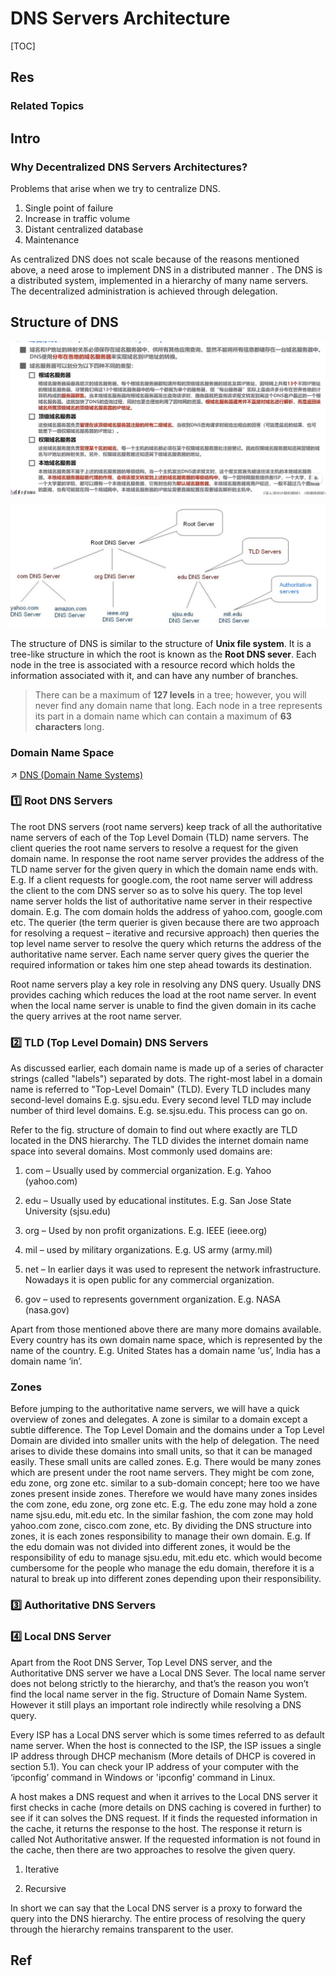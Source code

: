 # DNS Servers Architecture

[TOC]



## Res
### Related Topics



## Intro
### Why Decentralized DNS Servers Architectures?
Problems that arise when we try to centralize DNS.
1. Single point of failure
2. Increase in traffic volume
3. Distant centralized database
4. Maintenance

As centralized DNS does not scale because of the reasons mentioned above, a need arose to implement DNS in a distributed manner . The DNS is a distributed system, implemented in a hierarchy of many name servers. The decentralized administration is achieved through delegation.



## Structure of DNS
![](../../../../../../../Assets/Pics/Screenshot%202023-06-17%20at%2010.20.26%20AM.png)

![](../../../../../../../Assets/Pics/Screenshot%202023-06-17%20at%205.45.56%20PM.png)

The structure of DNS is similar to the structure of **Unix file system**. It is a tree-like structure in which the root is known as the **Root DNS sever**. Each node in the tree is associated with a resource record which holds the information associated with it, and can have any number of branches. 

> There can be a maximum of **127 levels** in a tree; however, you will never find any domain name that long. 
> Each node in a tree represents its part in a domain name which can contain a maximum of **63 characters** long. 


### Domain Name Space
↗ [DNS (Domain Name Systems)](../../../../../🏎️%20Computer%20Networking%20and%20Communication/📌%20Computer%20Networking%20Basics%20(Protocol%20Part)/0x01%20Application%20Layer/🚔%20Network%20Managements%20&%20Standards/🏘️%20Local%20Configuration%20&%20Discovery/Name%20Service%20Discovery/DNS%20(Domain%20Name%20Systems)/DNS%20(Domain%20Name%20Systems).md)


### 1️⃣ Root DNS Servers
The root DNS servers (root name servers) keep track of all the authoritative name servers of each of the Top Level Domain (TLD) name servers. The client queries the root name servers to resolve a request for the given domain name. In response the root name server provides the address of the TLD name server for the given query in which the domain name ends with. E.g. If a client requests for google.com, the root name server will address the client to the com DNS server so as to solve his query. The top level name server holds the list of authoritative name server in their respective domain. E.g. The com domain holds the address of yahoo.com, google.com etc. The querier (the term querier is given because there are two approach for resolving a request – iterative and recursive approach) then queries the top level name server to resolve the query which returns the address of the authoritative name server. Each name server query gives the querier the required information or takes him one step ahead towards its destination. 

Root name servers play a key role in resolving any DNS query. Usually DNS provides caching which reduces the load at the root name server. In event when the local name server is unable to find the given domain in its cache the query arrives at the root name server.


### 2️⃣ TLD (Top Level Domain) DNS Servers
As discussed earlier, each domain name is made up of a series of character strings (called "labels") separated by dots. The right-most label in a domain name is referred to "Top-Level Domain" (TLD). Every TLD includes many second-level domains E.g. sjsu.edu. Every second level TLD may include number of third level domains. E.g. se.sjsu.edu. This process can go on.

Refer to the fig. structure of domain to find out where exactly are TLD located in the DNS hierarchy. The TLD divides the internet domain name space into several domains. Most commonly used domains are:

1. com – Usually used by commercial organization. E.g. Yahoo (yahoo.com)

2. edu – Usually used by educational institutes. E.g. San Jose State University (sjsu.edu)

3. org – Used by non profit organizations. E.g. IEEE (ieee.org)

4. mil – used by military organizations. E.g. US army (army.mil)

5. net – In earlier days it was used to represent the network infrastructure. Nowadays it is open public for any commercial organization.

6. gov – used to represents government organization. E.g. NASA (nasa.gov)

Apart from those mentioned above there are many more domains available. Every country has its own domain name space, which is represented by the name of the country. E.g. United States has a domain name ‘us’, India has a domain name ‘in’.

### Zones
Before jumping to the authoritative name servers, we will have a quick overview of zones and delegates. A zone is similar to a domain except a subtle difference. The Top Level Domain and the domains under a Top Level Domain are divided into smaller units with the help of delegation. The need arises to divide these domains into small units, so that it can be managed easily. These small units are called zones. E.g. There would be many zones which are present under the root name servers. They might be com zone, edu zone, org zone etc. similar to a sub-domain concept; here too we have zones present inside zones. Therefore we would have many zones insides the com zone, edu zone, org zone etc. E.g. The edu zone may hold a zone name sjsu.edu, mit.edu etc. In the similar fashion, the com zone may hold yahoo.com zone, cisco.com zone, etc. By dividing the DNS structure into zones, it is each zones responsibility to manage their own domain. E.g. If the edu domain was not divided into different zones, it would be the responsibility of edu to manage sjsu.edu, mit.edu etc. which would become cumbersome for the people who manage the edu domain, therefore it is a natural to break up into different zones depending upon their responsibility.


### 3️⃣ Authoritative DNS Servers


### 4️⃣ Local DNS Server
Apart from the Root DNS Server, Top Level DNS server, and the Authoritative DNS server we have a Local DNS Sever. The local name server does not belong strictly to the hierarchy, and that’s the reason you won’t find the local name server in the fig. Structure of Domain Name System. However it still plays an important role indirectly while resolving a DNS query. 

Every ISP has a Local DNS server which is some times referred to as default name server. When the host is connected to the ISP, the ISP issues a single IP address through DHCP mechanism (More details of DHCP is covered in section 5.1). You can check your IP address of your computer with the ‘ipconfig’ command in Windows or 'ipconfig' command in Linux.

A host makes a DNS request and when it arrives to the Local DNS server it first checks in cache (more details on DNS caching is covered in further) to see if it can solves the DNS request. If it finds the requested information in the cache, it returns the response to the host. The response it return is called Not Authoritative answer. If the requested information is not found in the cache, then there are two approaches to resolve the given query.

1. Iterative 

2. Recursive

In short we can say that the Local DNS server is a proxy to forward the query into the DNS hierarchy. The entire process of resolving the query through the hierarchy remains transparent to the user.



## Ref

